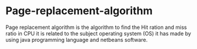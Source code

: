 # Page-replacement-algorithm
Page replacement algorithm is the algorithm to find the Hit ration and miss ratio in CPU it is related to the subject operating system (OS) it has made by using java programming language and netbeans software.
